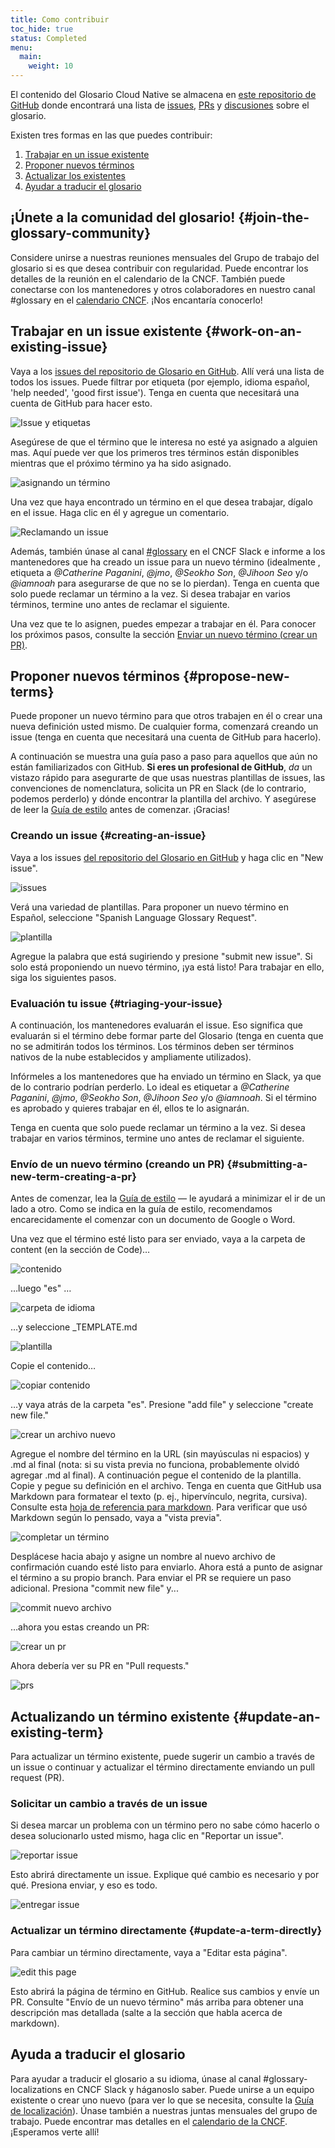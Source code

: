 ```yaml
---
title: Como contribuir
toc_hide: true
status: Completed
menu:
  main:
    weight: 10
---
```


El contenido del Glosario Cloud Native se almacena en [este repositorio de GitHub](https://github.com/cncf/glossary) donde encontrará una lista de [issues](https://github.com/cncf/glossary/issues), [PRs](https://github.com/cncf/glossary/pulls) y [discusiones](https://github.com/cncf/glossary/discussions) sobre el glosario.

Existen tres formas en las que puedes contribuir:

1) [Trabajar en un issue existente](#work-on-an-existing-issue)
2) [Proponer nuevos términos](#propose-new-terms)
3) [Actualizar los existentes](#update-an-existing-term)
4) [Ayudar a traducir el glosario](#help-translate-the-glossary)

## ¡Únete a la comunidad del glosario! {#join-the-glossary-community}

Considere unirse a nuestras reuniones mensuales del Grupo de trabajo del glosario si es que desea contribuir con regularidad. Puede encontrar los detalles de la reunión en el calendario de la CNCF. También puede conectarse con los mantenedores y otros colaboradores en nuestro canal #glossary en el [calendario CNCF](https://www.cncf.io/calendar/). ¡Nos encantaría conocerlo!

## Trabajar en un issue existente {#work-on-an-existing-issue}

Vaya a los [issues del repositorio de Glosario en GitHub](https://github.com/cncf/glossary/issues). Allí verá una lista de todos los issues. Puede filtrar por etiqueta (por ejemplo, idioma español, 'help needed', 'good first issue'). Tenga en cuenta que necesitará una cuenta de GitHub para hacer esto.

![Issue y etiquetas](/images/how-to/issue-and-labels.png)

Asegúrese de que el término que le interesa no esté ya asignado a alguien mas. Aquí puede ver que los primeros tres términos están disponibles mientras que el próximo término ya ha sido asignado.

![asignando un término](/images/how-to/howto-04.png)

Una vez que haya encontrado un término en el que desea trabajar, dígalo en el issue. Haga clic en él y agregue un comentario.

![Reclamando un issue](/images/how-to/claiming-an-issue.png)

Además, también únase al canal [#glossary](https://cloud-native.slack.com/archives/C02TX20MQBB) en el CNCF Slack e informe a los mantenedores que ha creado un issue para un nuevo término (idealmente , etiqueta a _@Catherine Paganini_, _@jmo_, _@Seokho Son_, _@Jihoon Seo_ y/o _@iamnoah_ para asegurarse de que no se lo pierdan). Tenga en cuenta que solo puede reclamar un término a la vez. Si desea trabajar en varios términos, termine uno antes de reclamar el siguiente.

Una vez que te lo asignen, puedes empezar a trabajar en él. Para conocer los próximos pasos, consulte la sección [Enviar un nuevo término (crear un PR)](#submitting-a-new-term-creating-a-pr).

## Proponer nuevos términos {#propose-new-terms}

Puede proponer un nuevo término para que otros trabajen en él o crear una nueva definición usted mismo. De cualquier forma, comenzará creando un issue (tenga en cuenta que necesitará una cuenta de GitHub para hacerlo).

A continuación se muestra una guía paso a paso para aquellos que aún no están familiarizados con GitHub. **Si eres un profesional de GitHub**, _da_ un vistazo rápido para asegurarte de que usas nuestras plantillas de issues, las convenciones de nomenclatura, solicita un PR en Slack (de lo contrario, podemos perderlo) y dónde encontrar la plantilla del archivo. Y asegúrese de leer la [Guía de estilo](/es/style-guide/) antes de comenzar. ¡Gracias!

### Creando un issue {#creating-an-issue}

Vaya a los issues [del repositorio del Glosario en GitHub](https://github.com/cncf/glossary/issues) y haga clic en "New issue".

![issues](/images/how-to/howto-01.png)

Verá una variedad de plantillas. Para proponer un nuevo término en Español, seleccione "Spanish Language Glossary Request".

![plantilla](/images/how-to/english-issue-template.jpg)

Agregue la palabra que está sugiriendo y presione "submit new issue". Si solo está proponiendo un nuevo término, ¡ya está listo! Para trabajar en ello, siga los siguientes pasos.

### Evaluación tu issue {#triaging-your-issue}

A continuación, los mantenedores evaluarán el issue. Eso significa que evaluarán si el término debe formar parte del Glosario (tenga en cuenta que no se admitirán todos los términos. Los términos deben ser términos nativos de la nube establecidos y ampliamente utilizados).

Infórmeles a los mantenedores que ha enviado un término en Slack, ya que de lo contrario podrían perderlo. Lo ideal es etiquetar a _@Catherine Paganini_, _@jmo_, _@Seokho Son_, _@Jihoon Seo_ y/o _@iamnoah_. Si el término es aprobado y quieres trabajar en él, ellos te lo asignarán.

Tenga en cuenta que solo puede reclamar un término a la vez. Si desea trabajar en varios términos, termine uno antes de reclamar el siguiente.

### Envío de un nuevo término (creando un PR) {#submitting-a-new-term-creating-a-pr}

Antes de comenzar, lea la [Guía de estilo](/es/style-guide/) — le ayudará a minimizar el ir de un lado a otro. Como se indica en la guía de estilo, recomendamos encarecidamente el comenzar con un documento de Google o Word.

Una vez que el término esté listo para ser enviado, vaya a la carpeta de content (en la sección de Code)…

![contenido](/images/how-to/howto-05.png)

…luego "es" …

![carpeta de idioma](/images/how-to/howto-06.png)

…y seleccione _TEMPLATE.md

![plantilla](/images/how-to/howto-07.png)

Copie el contenido…

![copiar contenido](/images/how-to/howto-08.png)

…y vaya atrás de la carpeta "es". Presione "add file" y seleccione "create new file."

![crear un archivo nuevo](/images/how-to/howto-09.png)

Agregue el nombre del término en la URL (sin mayúsculas ni espacios) y .md al final (nota: si su vista previa no funciona, probablemente olvidó agregar .md al final). A continuación pegue el contenido de la plantilla. Copie y pegue su definición en el archivo. Tenga en cuenta que GitHub usa Markdown para formatear el texto (p. ej., hipervínculo, negrita, cursiva). Consulte esta [hoja de referencia para markdown](https://www.markdownguide.org/cheat-sheet/). Para verificar que usó Markdown según lo pensado, vaya a "vista previa".

![completar un término](/images/how-to/howto-10.png)

Desplácese hacia abajo y asigne un nombre al nuevo archivo de confirmación cuando esté listo para enviarlo. Ahora está a punto de asignar el término a su propio branch. Para enviar el PR se requiere un paso adicional. Presiona "commit new file" y...

![commit nuevo archivo](/images/how-to/howto-11.png)

…ahora you estas creando un PR:

![crear un pr](/images/how-to/howto-12.png)

Ahora debería ver su PR en "Pull requests."

![prs](/images/how-to/howto-13.png)

## Actualizando un término existente {#update-an-existing-term}

Para actualizar un término existente, puede sugerir un cambio a través de un issue o continuar y actualizar el término directamente enviando un pull request (PR).

### Solicitar un cambio a través de un issue

Si desea marcar un problema con un término pero no sabe cómo hacerlo o desea solucionarlo usted mismo, haga clic en "Reportar un issue".

![reportar issue](/images/how-to/howto-14.png)

Esto abrirá directamente un issue. Explique qué cambio es necesario y por qué. Presiona enviar, y eso es todo.

![entregar issue](/images/how-to/howto-15.png)

### Actualizar un término directamente {#update-a-term-directly}

Para cambiar un término directamente, vaya a "Editar esta página".

![edit this page](/images/how-to/howto-16.png)

Esto abrirá la página de término en GitHub. Realice sus cambios y envíe un PR. Consulte "Envío de un nuevo término" más arriba para obtener una descripción mas detallada (salte a la sección que habla acerca de markdown).

## Ayuda a traducir el glosario

Para ayudar a traducir el glosario a su idioma, únase al canal #glossary-localizations en CNCF Slack y háganoslo saber. Puede unirse a un equipo existente o crear uno nuevo (para ver lo que se necesita, consulte la [Guía de localización](https://github.com/cncf/glossary/blob/main/LOCALIZATION.md)). Únase también a nuestras juntas mensuales del grupo de trabajo. Puede encontrar mas detalles en el [calendario de la CNCF](https://www.cncf.io/calendar/). ¡Esperamos verte allí!
